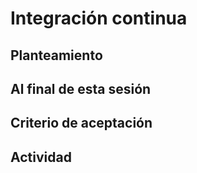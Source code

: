 # Integración continua


## Planteamiento



## Al final de esta sesión


## Criterio de aceptación


## Actividad

